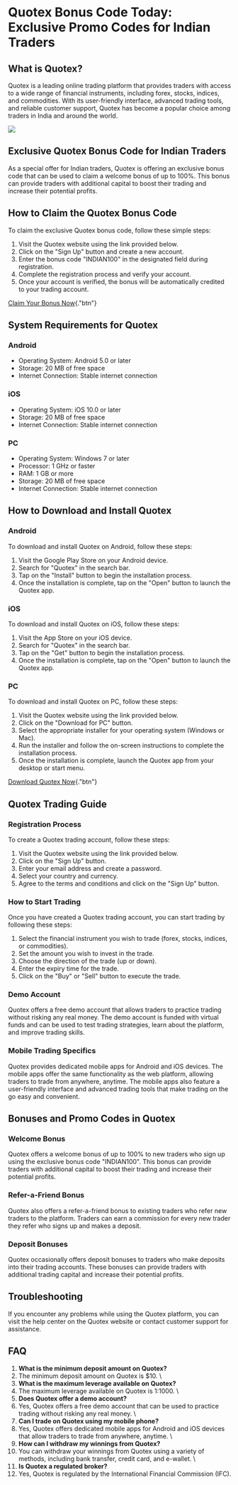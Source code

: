 # Quotex Bonus Code Today: Exclusive Promo Codes for Indian Traders

## What is Quotex?

Quotex is a leading online trading platform that provides traders with
access to a wide range of financial instruments, including forex,
stocks, indices, and commodities. With its user-friendly interface,
advanced trading tools, and reliable customer support, Quotex has become
a popular choice among traders in India and around the world.

[![](https://static.quotex.io/files/4_en/300_250.jpg)](https://traff.sbs/brokerqxlid)

## Exclusive Quotex Bonus Code for Indian Traders

As a special offer for Indian traders, Quotex is offering an exclusive
bonus code that can be used to claim a welcome bonus of up to 100%. This
bonus can provide traders with additional capital to boost their trading
and increase their potential profits.

## How to Claim the Quotex Bonus Code

To claim the exclusive Quotex bonus code, follow these simple steps:

1.  Visit the Quotex website using the link provided below.
2.  Click on the "Sign Up" button and create a new account.
3.  Enter the bonus code "INDIAN100" in the designated field
    during registration.
4.  Complete the registration process and verify your account.
5.  Once your account is verified, the bonus will be automatically
    credited to your trading account.

[Claim Your Bonus
Now](\%22https://traff.sbs/brokerqxsignup\%22){."btn"}

## System Requirements for Quotex

### Android

-   Operating System: Android 5.0 or later
-   Storage: 20 MB of free space
-   Internet Connection: Stable internet connection

### iOS

-   Operating System: iOS 10.0 or later
-   Storage: 20 MB of free space
-   Internet Connection: Stable internet connection

### PC

-   Operating System: Windows 7 or later
-   Processor: 1 GHz or faster
-   RAM: 1 GB or more
-   Storage: 20 MB of free space
-   Internet Connection: Stable internet connection

## How to Download and Install Quotex

### Android

To download and install Quotex on Android, follow these steps:

1.  Visit the Google Play Store on your Android device.
2.  Search for "Quotex" in the search bar.
3.  Tap on the "Install" button to begin the installation process.
4.  Once the installation is complete, tap on the "Open" button to
    launch the Quotex app.

### iOS

To download and install Quotex on iOS, follow these steps:

1.  Visit the App Store on your iOS device.
2.  Search for "Quotex" in the search bar.
3.  Tap on the "Get" button to begin the installation process.
4.  Once the installation is complete, tap on the "Open" button to
    launch the Quotex app.

### PC

To download and install Quotex on PC, follow these steps:

1.  Visit the Quotex website using the link provided below.
2.  Click on the "Download for PC" button.
3.  Select the appropriate installer for your operating system (Windows
    or Mac).
4.  Run the installer and follow the on-screen instructions to complete
    the installation process.
5.  Once the installation is complete, launch the Quotex app from your
    desktop or start menu.

[Download Quotex
Now](\%22https://traff.sbs/brokerqxsignup\%22){."btn"}

## Quotex Trading Guide

### Registration Process

To create a Quotex trading account, follow these steps:

1.  Visit the Quotex website using the link provided below.
2.  Click on the "Sign Up" button.
3.  Enter your email address and create a password.
4.  Select your country and currency.
5.  Agree to the terms and conditions and click on the "Sign Up"
    button.

### How to Start Trading

Once you have created a Quotex trading account, you can start trading by
following these steps:

1.  Select the financial instrument you wish to trade (forex, stocks,
    indices, or commodities).
2.  Set the amount you wish to invest in the trade.
3.  Choose the direction of the trade (up or down).
4.  Enter the expiry time for the trade.
5.  Click on the "Buy" or "Sell" button to execute the
    trade.

### Demo Account

Quotex offers a free demo account that allows traders to practice
trading without risking any real money. The demo account is funded with
virtual funds and can be used to test trading strategies, learn about
the platform, and improve trading skills.

### Mobile Trading Specifics

Quotex provides dedicated mobile apps for Android and iOS devices. The
mobile apps offer the same functionality as the web platform, allowing
traders to trade from anywhere, anytime. The mobile apps also feature a
user-friendly interface and advanced trading tools that make trading on
the go easy and convenient.

## Bonuses and Promo Codes in Quotex

### Welcome Bonus

Quotex offers a welcome bonus of up to 100% to new traders who sign up
using the exclusive bonus code "INDIAN100". This bonus can provide
traders with additional capital to boost their trading and increase
their potential profits.

### Refer-a-Friend Bonus

Quotex also offers a refer-a-friend bonus to existing traders who refer
new traders to the platform. Traders can earn a commission for every new
trader they refer who signs up and makes a deposit.

### Deposit Bonuses

Quotex occasionally offers deposit bonuses to traders who make deposits
into their trading accounts. These bonuses can provide traders with
additional trading capital and increase their potential profits.

## Troubleshooting

If you encounter any problems while using the Quotex platform, you can
visit the help center on the Quotex website or contact customer support
for assistance.

## FAQ

1.  **What is the minimum deposit amount on Quotex?**
2.  The minimum deposit amount on Quotex is \$10.
    \
3.  **What is the maximum leverage available on Quotex?**
4.  The maximum leverage available on Quotex is 1:1000.
    \
5.  **Does Quotex offer a demo account?**
6.  Yes, Quotex offers a free demo account that can be used to practice
    trading without risking any real money.
    \
7.  **Can I trade on Quotex using my mobile phone?**
8.  Yes, Quotex offers dedicated mobile apps for Android and iOS devices
    that allow traders to trade from anywhere, anytime.
    \
9.  **How can I withdraw my winnings from Quotex?**
10. You can withdraw your winnings from Quotex using a variety of
    methods, including bank transfer, credit card, and e-wallet.
    \
11. **Is Quotex a regulated broker?**
12. Yes, Quotex is regulated by the International Financial Commission
    (IFC).

